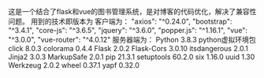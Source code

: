 
这是一个结合了flask和vue的图书管理系统，是对博客的代码优化，解决了兼容性问题。 用到的技术即版本为 
客户端为： 
"axios": "^0.24.0", 
"bootstrap": "^3.4.1", 
"core-js": "^3.6.5", 
"jquery": "^3.6.0", 
"popper.js": "^1.16.1", 
"vue": "^3.0.0", 
"vue-router": "^4.0.12" 
服务器端为： 
Python 3.8.3 
python虚拟环境包
click        8.0.3
colorama     0.4.4
Flask        2.0.2
Flask-Cors   3.0.10
itsdangerous 2.0.1
Jinja2       3.0.3
MarkupSafe   2.0.1
pip          21.3.1
setuptools   60.2.0
six          1.16.0
uuid         1.30
Werkzeug     2.0.2
wheel        0.37.1
yapf         0.32.0
